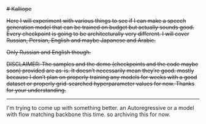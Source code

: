 ~~# Kalliope~~

~~Here I will experiment with various things to see if I can make a speech generation model that can be trained on budget but actually sounds good. <br>~~
~~Every checkpoint is going to be architecturally very different. I will cover Russian, Persian, English and maybe Japanese and Arabic.~~


~~Only Russian and English though.~~

~~DISCLAIMER: The samples and the demo (checkpoints and the code maybe soon) provided are as-is. It doesn’t necessarily mean they’re good. mostly because I don’t plan on properly training any models for weeks with a good dataset or properly grid-searched hyperparameter values for now. Thanks for your understanding.~~

---
I'm trying to come up with something better. an Autoregressive or a model with flow matching backbone this time. so archiving this for now. 
